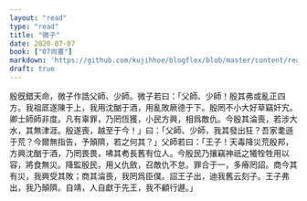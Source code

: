 ```yaml
---
layout: "read"
type: "read"
title: "微子"
date: 2020-07-07
book: ["07尙書"]
markdown: 'https://github.com/kujihhoe/blogflex/blob/master/content/read/07-尙書/026-微子.md'
draft: true
---
```


殷旣錯天命，微子作誥父師、少師。微子若曰：「父師、少師！殷其弗或亂正四方。我祖厎遂陳于上，我用沈酗于酒，用亂敗厥德于下。殷罔不小大好草竊奸宄。卿士師師非度。凡有辜罪，乃罔恆獲，小民方興，相爲敵仇。今殷其淪喪，若涉大水，其無津涯。殷遂喪，越至于今！」曰：「父師、少師，我其發出狂？吾家耄遜于荒？今爾無指告，予顛隮，若之何其？」父師若曰：「王子！天毒降災荒殷邦，方興沈酗于酒，乃罔畏畏，咈其耇長舊有位人。今殷民乃攘竊神祇之犧牷牲用以容，將食無災。降監殷民，用乂仇斂，召敵仇不怠。罪合于一，多瘠罔詔。商今其有災，我興受其敗；商其淪喪，我罔爲臣僕。詔王子出，迪我舊云刻子。王子弗出，我乃顛隮。自靖，人自獻于先王，我不顧行遯。」
